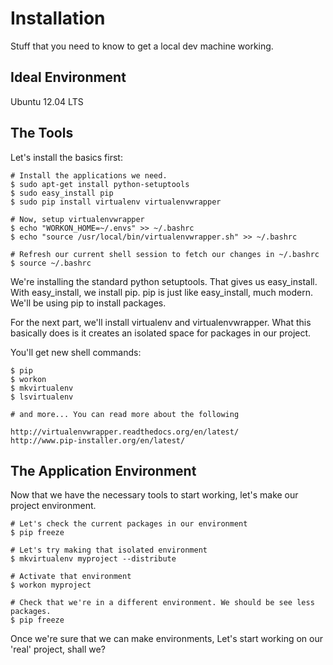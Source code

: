 Installation
============

Stuff that you need to know to get a local dev machine working.


Ideal Environment
-----------------

Ubuntu 12.04 LTS


The Tools
---------

Let's install the basics first:

```
# Install the applications we need.
$ sudo apt-get install python-setuptools
$ sudo easy_install pip
$ sudo pip install virtualenv virtualenvwrapper

# Now, setup virtualenvwrapper
$ echo "WORKON_HOME=~/.envs" >> ~/.bashrc
$ echo "source /usr/local/bin/virtualenvwrapper.sh" >> ~/.bashrc

# Refresh our current shell session to fetch our changes in ~/.bashrc
$ source ~/.bashrc
```

We're installing the standard python setuptools. That gives us easy_install.
With easy_install, we install pip. pip is just like easy_install, much modern.
We'll be using pip to install packages.

For the next part, we'll install virtualenv and virtualenvwrapper. What this
basically does is it creates an isolated space for packages in our project.

You'll get new shell commands:

```
$ pip
$ workon
$ mkvirtualenv
$ lsvirtualenv

# and more... You can read more about the following

http://virtualenvwrapper.readthedocs.org/en/latest/
http://www.pip-installer.org/en/latest/
```


The Application Environment
---------------------------

Now that we have the necessary tools to start working, let's make our project
environment.

```
# Let's check the current packages in our environment
$ pip freeze

# Let's try making that isolated environment
$ mkvirtualenv myproject --distribute

# Activate that environment
$ workon myproject

# Check that we're in a different environment. We should be see less packages.
$ pip freeze
```

Once we're sure that we can make environments, Let's start working on our 'real'
project, shall we?

